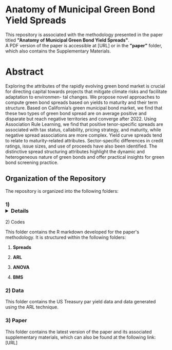 # Anatomy of Municipal Green Bond Yield Spreads
This repository is associated with the methodology presented in the paper titled **"Anatomy of Municipal Green Bond Yield Spreads"**.  
A PDF version of the paper is accessible at [URL] or in the **"paper"** folder, which also contains the Supplementary Materials.
# Abstract
Exploring the attributes of the rapidly evolving green bond market is crucial for directing
capital towards projects that mitigate climate risks and facilitate adaptation to environmen-
tal changes. We propose novel approaches to compute green bond spreads based on yields
to maturity and their term structure. Based on California’s green municipal bond market,
we find that these two types of green bond spread are on average positive and disparate
but reach negative territories and converge after 2022. Using Association Rule Learning, we
find that positive tenor-specific spreads are associated with tax status, callability, pricing
strategy, and maturity, while negative spread associations are more complex. Yield curve
spreads tend to relate to maturity-related attributes. Sector-specific differences in credit
ratings, issue sizes, and use of proceeds have also been identified. The distinctive spread
structuring attributes highlight the dynamic and heterogeneous nature of green bonds and
offer practical insights for green bond screening practice.

## Organization of the Repository

The repository is organized into the following folders:

### 1) <details>
  <summary>2) Codes</summary>
</details>

This folder contains the R markdown developed for the paper's methodology. It is structured within the following folders:

1. **Spreads**  
   

2. **ARL**  
   

3. **ANOVA**  
   

4. **BMS**  
   


### 2) Data
This folder contains the US Treasury par yield data and data generated using the ARL technique. 
### 3) Paper
 This folder contains the latest version of the paper and its associated supplementary materials, which can also be found at the following link:
 [URL] 








